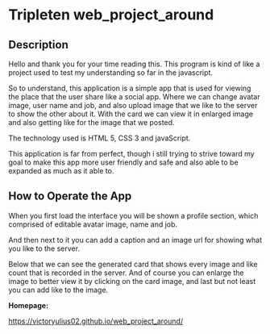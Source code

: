 # Tripleten web_project_around

## Description

Hello and thank you for your time reading this. This program is kind of like a project used to test my understanding so far in the javascript.

So to understand, this application is a simple app that is used for viewing the place that the user share like a social app. Where we can change avatar image, user name and job, and also upload image that we like to the server to show the other about it. With the card we can view it in enlarged image and also getting like for the image that we posted.

The technology used is HTML 5, CSS 3 and javaScript.

This application is far from perfect, though i still trying to strive toward my goal to make this app more user friendly and safe and also able to be expanded as much as it able to.

## How to Operate the App

When you first load the interface you will be shown a profile section, which comprised of editable avatar image, name and job.

And then next to it you can add a caption and an image url for showing what you like to the server.

Below that we can see the generated card that shows every image and like count that is recorded in the server. And of course you can enlarge the image to better view it by clicking on the card image, and last but not least you can add like to the image.

**Homepage:**

https://victoryulius02.github.io/web_project_around/